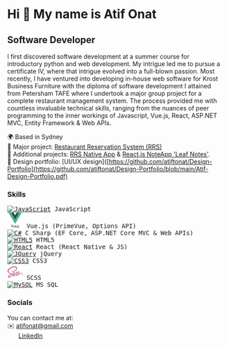 Hi 👋 My name is Atif Onat
==========================

Software Developer
------------------

I first discovered software development at a summer course for introductory python and web development. My intrigue led me to pursue a certificate IV, where that intrigue evolved into a full-blown passion. Most recently, I have ventured into developing in-house web software for Krost Business Furniture with the diploma of software development I attained from Petersham TAFE where I undertook a major group project for a complete restaurant management system. The process provided me with countless invaluable technical skills, ranging from the nuances of peer programming to the inner workings of Javascript, Vue.js, React, ASP.NET MVC, Entity Framework & Web APIs.

🌍  Based in Sydney</br>
🚀  Major project: [Restaurant Reservation System (RRS)](https://github.com/atiftonat/RRS)</br>
🚀  Additional projects: [RRS Native App](https://github.com/atiftonat/rrs_native) & [React.js NoteApp 'Leaf Notes'](https://github.com/atiftonat/leaf-notes).</br>
🚀  Design portfolio: [UI/UX design]([https://github.com/atiftonat/Design-Portfolio](https://github.com/atiftonat/Design-Portfolio/blob/main/Atif-Design-Portfolio.pdf)</br>

### Skills
<pre>
<a href="https://developer.mozilla.org/en-US/docs/Web/JavaScript" target="_blank" rel="noreferrer"><img src="https://raw.githubusercontent.com/danielcranney/readme-generator/main/public/icons/skills/javascript-colored.svg" width="36" height="36" alt="JavaScript" /></a>&nbsp;JavaScript
<a href="https://vuejs.org/" target="_blank" rel="noreferrer"><img src="https://raw.githubusercontent.com/devicons/devicon/master/icons/vuejs/vuejs-original-wordmark.svg" alt="vuejs" width="36" height="36"/></a>&nbsp;Vue.js (PrimeVue, Options API)
<a href="https://docs.microsoft.com/en-us/dotnet/csharp/" target="_blank" rel="noreferrer"><img src="https://raw.githubusercontent.com/danielcranney/readme-generator/main/public/icons/skills/csharp-colored.svg" width="36" height="36" alt="C#" /></a>&nbsp;C Sharp (EF Core, ASP.NET Core MVC & Web APIs)
<a href="https://developer.mozilla.org/en-US/docs/Glossary/HTML5" target="_blank" rel="noreferrer"><img src="https://raw.githubusercontent.com/danielcranney/readme-generator/main/public/icons/skills/html5-colored.svg" width="36" height="36" alt="HTML5" /></a>&nbsp;HTML5
<a href="https://reactjs.org/" target="_blank" rel="noreferrer"><img src="https://raw.githubusercontent.com/danielcranney/readme-generator/main/public/icons/skills/react-colored.svg" width="36" height="36" alt="React" /></a>&nbsp;React (React Native & JS)
<a href="https://jquery.com/" target="_blank" rel="noreferrer"><img src="https://raw.githubusercontent.com/danielcranney/readme-generator/main/public/icons/skills/jquery-colored.svg" width="36" height="36" alt="JQuery" /></a>&nbsp;jQuery
<a href="https://www.w3.org/TR/CSS/#css" target="_blank" rel="noreferrer"><img src="https://raw.githubusercontent.com/danielcranney/readme-generator/main/public/icons/skills/css3-colored.svg" width="36" height="36" alt="CSS3" /></a>&nbsp;CSS3
<a href="https://sass-lang.com" target="_blank" rel="noreferrer"><img src="https://raw.githubusercontent.com/devicons/devicon/master/icons/sass/sass-original.svg" alt="sass" width="36" height="36"/></a>&nbsp;SCSS
<a href="https://www.mysql.com/" target="_blank" rel="noreferrer"><img src="https://raw.githubusercontent.com/danielcranney/readme-generator/main/public/icons/skills/mysql-colored.svg" width="36" height="36" alt="MySQL" /></a>&nbsp;MS SQL
</pre>

### Socials
You can contact me at:</br>
✉️&nbsp;[atifonat@gmail.com](mailto:atifonat@gmail.com)</br>
&nbsp;<img src="https://raw.githubusercontent.com/danielcranney/readme-generator/main/public/icons/socials/linkedin.svg" width="14" height="14" />&nbsp; 
[LinkedIn](https://www.linkedin.com/in/atif-onat/)

